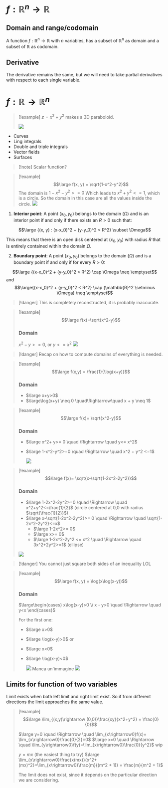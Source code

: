 # $f: \mathbb{R}^n \rightarrow \mathbb{R}$
## Domain and range/codomain

A function $f: \mathbb{R}^n \rightarrow \mathbb{R}$ with $n$ variables, has a subset of $\mathbb{R}^n$ as domain and a subset of $\mathbb{R}$ as codomain.

## Derivative

The derivative remains the same, but we will need to take partial derivatives with respect to each single variable.


# $f: \mathbb{R} \rightarrow \mathbb{R}^n$

> [!example]
> $z = x^2 + y^2$ makes a 3D paraboloid.
> 
> ![](../../z_images/Pasted%20image%2020240927102839.png)


- Curves
- Ling integrals
- Double and triple integrals
- Vector fields
- Surfaces

> [!note] Scalar function?

> [!example]
> $$\large f(x, y) = \sqrt{1-x^2-y^2}$$
> The domain is $1-x^2-y^2>= 0$
> Which leads to $x^2+y^2<=1$, which is a circle. So the domain in this case are all the values inside the circle.
> ![](../../z_images/Pasted%20image%2020240927103602.png)


1. **Interior point**: A point $(x_0, y_0)$ belongs to the domain ($\Omega$) and is an interior point if and only if there exists an $R > 0$ such that:

$$\large {(x, y) : (x-x_0)^2 + (y-y_0)^2 < R^2} \subset \Omega$$

This means that there is an open disk centered at $(x_0, y_0)$ with radius $R$ that is entirely contained within the domain $\Omega$.

2. **Boundary point**: A point $(x_0, y_0)$ belongs to the domain ($\Omega$) and is a boundary point if and only if for every $R > 0$:

$$\large {(x-x_0)^2 + (y-y_0)^2 < R^2} \cap \Omega \neq \emptyset$$ and $$\large{(x-x_0)^2 + (y-y_0)^2 < R^2} \cap (\mathbb{R}^2 \setminus \Omega) \neq \emptyset$$
> [!danger]
> This is completely reconstructed, it is probably inaccurate.


> [!example]
>$$\large f(x)=\sqrt{x^2-y}$$
>### Domain
>
>$x^2-y>=0$, or $y <=x^2$
>![](../../z_images/Pasted%20image%2020240927105153.png)


> [!danger]
>Recap on how to compute domains of everything is needed.



> [!example]
> $$\large f(x,y) = \frac{1}{\log(x+y)}$$
> ### Domain
> - $\large x+y>0$
> - $\large\log(x+y) \neq 0 \quad\Rightarrow\quad x + y \neq 1$

> [!example]
> $$\large f(x)= \sqrt{x^2-y}$$
> 
> ### Domain
> - $\large x^2+ y>= 0 \quad \Rightarrow \quad y<= x^2$
> - $\large 1-x^2-y^2>=0 \quad \Rightarrow \quad x^2 + y^2 <=1$
>   
>   ![](../../z_images/Pasted%20image%2020240927112947.png)

> [!example]
> $$\large f(x)= \sqrt{x-\sqrt{1-2x^2-2y^2}}$$
> 
> ### Domain
> - $\large 1-2x^2-2y^2>=0 \quad \Rightarrow \quad x^2+y^2<=\frac{1}{2}$ (circle centered at 0,0 with radius $\sqrt{\frac{1}{2}}$)
> - $\large x-\sqrt{1-2x^2-2y^2}>= 0 \quad \Rightarrow \quad \sqrt{1-2x^2-2y^2}<=x$
>   - $\large 1-2x^2>= 0$
>   - $\large x>= 0$
>   - $\large 1-2x^2-2y^2 <= x^2 \quad \Rightarrow \quad 3x^2+2y^2>=1$ (ellipse)
>     
>  ![](../../z_images/Pasted%20image%2020240927115053.png)

> [!danger]
> You cannot just square both sides of an inequality LOL

> [!example]
> $$\large f(x, y) = \log(x\log(x-y))$$
> 
> ### Domain
> $\large\begin{cases}
> x\log(x-y)>0 \\
> x - y>0 \quad \Rightarrow \quad y<x \end{cases}$
>   
> For the first one:
>   - $\large x>0$
>   - $\large \log(x-y)>0$
> or
> - $\large x<0$
> - $\large \log(x-y)<0$
>  
>   ![](../../z_images/Pasted%20image%2020240927120243.png)
>   Manca un'immagine
>   ![](../../z_images/Pasted%20image%2020240927120343.png)


## Limits for function of two variables

Limit exists when both left limit and right limit exist. So if from different directions the limit approaches the same value.

> [!example]
> $$\large \lim_{(x,y)\rightarrow (0,0)}\frac{xy}{x^2+y^2} = \frac{0}{0}$$
> 
> $\large y=0 \quad \Rightarrow \quad \lim_{x\rightarrow0}f(x)= \lim_{x\rightarrow0}\frac{0}{2}=0$
> $\large x=0 \quad \Rightarrow \quad \lim_{y\rightarrow0}f(y)=\lim_{x\rightarrow0}\frac{0}{y^2}$
> wip
> 
> $y=mx$ (the easiest thing to try)
> $\large \lim_{x\rightarrow0}\frac{x(mx)}{x^2+(mx)^2}=\lim_{x\rightarrow0}\frac{m}{(m^2 + 1)} = \frac{m}{m^2 + 1}$
> 
> The limit does not exist, since it depends on the particular direction we are considering.
> 
